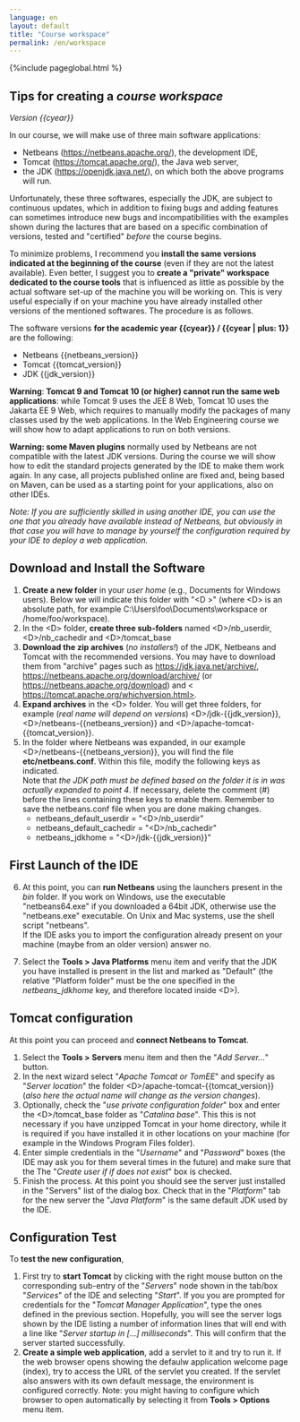 ```yaml
---
language: en
layout: default
title: "Course workspace"
permalink: /en/workspace
---
```



{%include pageglobal.html %}

## Tips for creating a *course workspace* 

*Version {{cyear}}*

In our course, we will make use of three main software applications:
- Netbeans (<https://netbeans.apache.org/>), the development IDE,
- Tomcat (<https://tomcat.apache.org/>), the Java web server,
- the JDK (<https://openjdk.java.net/>), on which both the above programs will run.

Unfortunately, these three softwares, especially the JDK, are subject to continuous updates, which in addition to
fixing bugs and adding features can sometimes introduce new bugs
and incompatibilities with the examples shown during the lactures that are based
on a specific combination of versions, tested and "certified" *before*
the course begins.

To minimize problems, I recommend you **install the same versions indicated at the beginning of the course** 
(even if they are not the latest available). Even
better, I suggest you to **create a "private" workspace dedicated to the course tools** 
that is influenced as little as possible by the actual software set-up of the machine you will be working on. 
This is very useful especially if on your machine you have already installed other versions of the mentioned softwares. 
The procedure is as follows.

The software versions **for the academic year {{cyear}} / {{cyear | plus: 1}}** are the following:

- Netbeans {{netbeans_version}}
- Tomcat {{tomcat_version}}
- JDK {{jdk_version}}

**Warning**: **Tomcat 9 and Tomcat 10 (or higher) cannot run the same web applications**: while Tomcat 9
uses the JEE 8 Web, Tomcat 10 uses the Jakarta EE 9 Web, which requires to manually modify the packages of many classes
used by the web applications. In the Web Engineering course we will show how to adapt
applications to run on both versions.

**Warning: some Maven plugins** normally used by Netbeans are not compatible with the latest 
JDK versions. During the course we will show how to edit the standard projects
generated by the IDE to make them work again. In any case,
all projects published online are fixed and, being based on
Maven, can be used as a starting point for your applications,
also on other IDEs.

*Note: If you are sufficiently skilled in using another IDE, you can use the one that
you already have available instead of Netbeans, but obviously in that case you will have to
manage by yourself the configuration required by your IDE to deploy a web application.*

## Download and Install the Software

1. **Create a new folder** in your *user home*
(e.g., Documents for Windows users). Below we will indicate this folder with "\<D \>"
(where \<D\> is an absolute path, for example C:\\Users\\foo\\Documents\\workspace
or /home/foo/workspace).
2. In the \<D\> folder, **create three sub-folders** named
\<D\>/nb_userdir, \<D\>/nb_cachedir and \<D\>/tomcat_base
3. **Download the zip archives** (*no installers!*) of the JDK,
Netbeans and Tomcat with the recommended versions. You may have to download them from "archive" pages
such as <https://jdk.java.net/archive/>, <https://netbeans.apache.org/download/archive/> (or <https://netbeans.apache.org/download>) 
and < https://tomcat.apache.org/whichversion.html>.
4. **Expand archives** in the \<D\> folder. You will get 
three folders, for example (*real name will depend on versions*) \<D\>/jdk-{{jdk_version}},
\<D\>/netbeans-{{netbeans_version}} and \<D\>/apache-tomcat-{{tomcat_version}}.
5. In the folder where Netbeans was expanded, in our example \<D\>/netbeans-{{netbeans_version}},
you will find the file **etc/netbeans.conf**. Within this file,
modify the following keys as indicated.   
   Note that *the JDK path must be defined based on the folder it is in
was actually expanded to point 4*. If necessary, delete the
comment (#) before the lines containing these keys to enable them.
Remember to save the netbeans.conf file when you are done making changes.
   - netbeans_default_userdir = "\<D\>/nb_userdir"
   - netbeans_default_cachedir = "\<D\>/nb_cachedir"
   - netbeans_jdkhome = "\<D\>/jdk-{{jdk_version}}"

## First Launch of the IDE

6. At this point, you can **run Netbeans** using the launchers
present in the *bin* folder. If you work on Windows, use the executable
"netbeans64.exe" if you downloaded a 64bit JDK, otherwise use
the "netbeans.exe" executable. On Unix and Mac systems, use the shell script
"netbeans".  
   If the IDE asks you to import the configuration already present on 
your machine (maybe from an older version) answer no.

7. Select the **Tools \> Java Platforms** menu item and
verify that the JDK you have installed is present in the list and marked
as "Default" (the relative "Platform folder" must be the one specified
in the *netbeans_jdkhome* key, and therefore located inside \<D\>).

## Tomcat configuration

At this point you can proceed and **connect Netbeans to Tomcat**.
   1. Select the **Tools \> Servers** menu item and then the
"*Add Server...*" button.
   2. In the next wizard select "*Apache Tomcat or TomEE*" and specify as
"*Server location*" the folder \<D\>/apache-tomcat-{{tomcat_version}} (*also
here the actual name will change as the version changes*).
   3. Optionally, check the "*use private configuration folder*" box
and enter the \<D\>/tomcat_base folder as "*Catalina base*". This
this is not necessary if you have unzipped Tomcat in your home
directory, while it is required if you have installed it in other locations on
your machine (for example in the Windows Program Files folder).
   4. Enter simple credentials in the "*Username*" and "*Password*" boxes
(the IDE may ask you for them several times in the future) and make sure that the
The "*Create user if if does not exist*" box is checked.
   5. Finish the process. At this point you should see the server just
installed in the "Servers" list of the dialog box. Check that in the
"*Platform*" tab for the new server the "*Java Platform*"
is the same default JDK used by the IDE.

## Configuration Test

To **test the new configuration**,
   1. First try to **start Tomcat** by clicking with the right mouse button
on the corresponding sub-entry of the "*Servers*" node shown in the
tab/box "*Services*" of the IDE and selecting "*Start*". If you
you are prompted for credentials for the "*Tomcat Manager Application*",
type the ones defined in the previous section. Hopefully, you will see the server logs
shown by the IDE listing a number of information lines that will end
with a line like "*Server startup in \[...\] milliseconds*". This will
confirm that the server started successfully.
   2. **Create a simple web application**, add a servlet to it and
try to run it. If the web browser opens showing the defaulw application welcome page (index), 
try to access the URL of the servlet you created. If the servlet also answers with its own
default message, the environment is configured correctly. Note: you might
having to configure which browser to open automatically by selecting it from
**Tools \> Options** menu item.